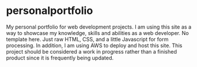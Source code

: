 # personalportfolio
My personal portfolio for web development projects.
I am using this site as a way to showcase my knowledge, skills and abilities as a web developer.  No template here.  Just raw HTML, CSS, and a little Javascript for form processing.  In addition, I am using AWS to deploy and host this site. This project should be considered a work in progress rather than a finished product since it is frequently being updated.
